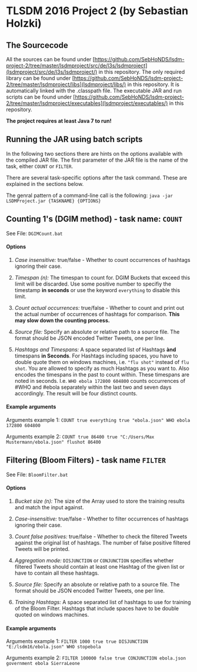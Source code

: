 
# TLSDM 2016 Project 2 (by Sebastian Holzki)
## The Sourcecode
All the sources can be found under [https://github.com/SebHoNDS/lsdm-project-2/tree/master/lsdmproject/src/de/l3s/lsdmproject](lsdmproject/src/de/l3s/lsdmproject/) in this repository.
The only required library can be found under [https://github.com/SebHoNDS/lsdm-project-2/tree/master/lsdmproject/libs](lsdmproject/libs/) in this repository. It is automatically linked with the .classpath file.
The executable JAR and run scripts can be found under [https://github.com/SebHoNDS/lsdm-project-2/tree/master/lsdmproject/executables](lsdmproject/executables/) in this repository.

**The project requires at least Java 7 to run!**

## Running the JAR using batch scripts

In the following two sections there are hints on the options available with the compiled JAR file.
The first parameter of the JAR file is the name of the task, either `COUNT` or `FILTER`.

There are several task-specific options after the task command. These are explained in the sections below.

The genral pattern of a command-line call is the following:
`java -jar LSDMProject.jar {TASKNAME} {OPTIONS}`

## Counting 1's (DGIM method) - task name: `COUNT`

See File: `DGIMCount.bat`

#### Options

1. *Case insensitive:* true/false - Whether to count occurrences of hashtags ignoring their case.

2. *Timespan (n):* The timespan to count for. DGIM Buckets that exceed this limit will be discarded. Use some positive number to specifiy the timestamp **in seconds** or use the keyword `everything` to disable this limit.

3. *Count actual occurrences:* true/false - Whether to count and print out the actual number of occurrences of hashtags for comparison. **This may slow down the counting process.**

4. *Source file:* Specify an absolute or relative path to a source file. The format should be JSON encoded Twitter Tweets, one per line.

5. *Hashtags and Timespans:* A space separated list of Hashtags **ànd** timespans **in Seconds**. For Hashtags including spaces, you have to double quote them on windows machines, i.e. `"flu shot"` instead of `flu shot`. You are allowed to specify as much Hashtags as you want to. Also encodes the timespans in the past to count within. These timespans are noted in seconds. I.e. `WHO ebola 172800 604800` counts occurrences of #WHO and #ebola separately within the last two and seven days accordingly. The result will be four distinct counts.

#### Example arguments

Arguments example 1:
`COUNT true everything true "ebola.json" WHO ebola 172800 604800`

Arguments example 2:
`COUNT true 86400 true "C:/Users/Max Mustermann/ebola.json" flushot 86400`

## Filtering (Bloom Filters) - task name `FILTER`

See File: `BloomFilter.bat`

#### Options

1. *Bucket size (n):* The size of the Array used to store the training results and match the input against.

2. *Case-insensitive:* true/false - Whether to filter occurrences of hashtags ignoring their case.

3. *Count false positives:* true/false - Whether to check the filtered Tweets against the original list of hashtags. The number of false positive filtered Tweets will be printed.

4. *Aggregation mode:* `DISJUNCTION` or `CONJUNCTION` specifies whether filtered Tweets should contain at least one Hashtag of the given list or have to contain all these hashtags.

5. *Source file:* Specify an absolute or relative path to a source file. The format should be JSON encoded Twitter Tweets, one per line.

6. *Training Hashtags:* A space separated list of hashtags to use for training of the Bloom Filter. Hashtags that include spaces have to be double quoted on windows machines.

#### Example arguments

Arguments example 1:
`FILTER 1000 true true DISJUNCTION "E:/lsdm16/ebola.json" WHO stopebola`

Arguments example 2:
`FILTER 100000 false true CONJUNCTION ebola.json government ebola SierraLeone`


